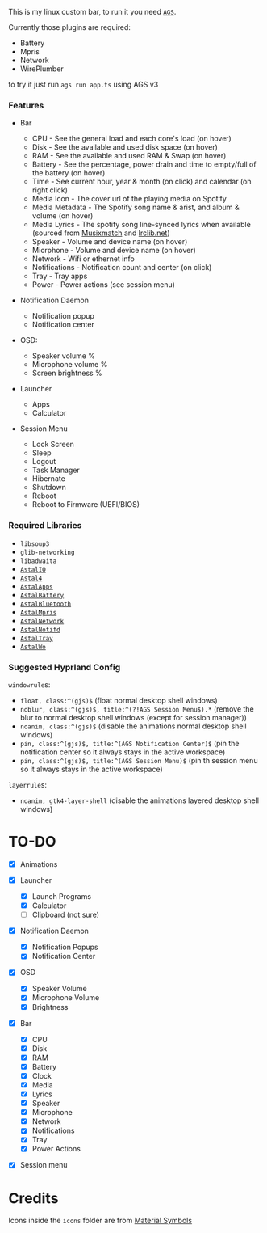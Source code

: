 This is my linux custom bar, to run it you need [`AGS`](https://github.com/aylur/ags/tree/v3).

Currently those plugins are required:
- Battery
- Mpris
- Network
- WirePlumber

to try it just run `ags run app.ts` using AGS v3

### Features

- Bar
    - CPU - See the general load and each core's load (on hover)
    - Disk - See the available and used disk space (on hover)
    - RAM - See the available and used RAM & Swap (on hover)
    - Battery - See the percentage, power drain and time to empty/full of the battery (on hover)
    - Time - See current hour, year & month (on click) and calendar (on right click)
    - Media Icon - The cover url of the playing media on Spotify
    - Media Metadata - The Spotify song name & arist, and album & volume (on hover)
    - Media Lyrics - The spotify song line-synced lyrics when available (sourced from [Musixmatch](https://musixmatch.com) and [lrclib.net](https://lrclib.net))
    - Speaker - Volume and device name (on hover)
    - Micrphone - Volume and device name (on hover)
    - Network - Wifi or ethernet info
    - Notifications - Notification count and center (on click)
    - Tray - Tray apps
    - Power - Power actions (see session menu)

- Notification Daemon
    - Notification popup
    - Notification center

- OSD:
    - Speaker volume %
    - Microphone volume %
    - Screen brightness %

- Launcher
    - Apps
    - Calculator

- Session Menu
    - Lock Screen
    - Sleep
    - Logout
    - Task Manager
    - Hibernate
    - Shutdown
    - Reboot
    - Reboot to Firmware (UEFI/BIOS)

### Required Libraries

- `libsoup3`
- `glib-networking`
- `libadwaita`
- [`AstalIO`](https://aylur.github.io/libastal/io)
- [`Astal4`](https://aylur.github.io/libastal/astal4)
- [`AstalApps`](https://aylur.github.io/astal/guide/libraries/apps)
- [`AstalBattery`](https://aylur.github.io/astal/guide/libraries/battery)
- [`AstalBluetooth`](https://aylur.github.io/astal/guide/libraries/bluetooth)
- [`AstalMpris`](https://aylur.github.io/astal/guide/libraries/mpris)
- [`AstalNetwork`](https://aylur.github.io/astal/guide/libraries/network)
- [`AstalNotifd`](https://aylur.github.io/astal/guide/libraries/notifd)
- [`AstalTray`](https://aylur.github.io/astal/guide/libraries/tray)
- [`AstalWo`](https://aylur.github.io/astal/guide/libraries/wireplumber)

### Suggested Hyprland Config

`windowrule`s:
- `float, class:^(gjs)$` (float normal desktop shell windows)
- `noblur, class:^(gjs)$, title:^(?!AGS Session Menu$).*` (remove the blur to normal desktop shell windows (except for session manager))
- `noanim, class:^(gjs)$` (disable the animations normal desktop shell windows)
- `pin, class:^(gjs)$, title:^(AGS Notification Center)$` (pin the notification center so it always stays in the active workspace)
- `pin, class:^(gjs)$, title:^(AGS Session Menu)$` (pin th session menu so it always stays in the active workspace)

`layerrule`s:
- `noanim, gtk4-layer-shell` (disable the animations layered desktop shell windows)

# TO-DO

- [x] Animations

- [x] Launcher
    - [x] Launch Programs
    - [x] Calculator
    - [ ] Clipboard (not sure)
- [x] Notification Daemon
    - [x] Notification Popups
    - [x] Notification Center
- [x] OSD
    - [x] Speaker Volume
    - [x] Microphone Volume
    - [x] Brightness
- [x] Bar
    - [x] CPU
    - [x] Disk
    - [x] RAM
    - [x] Battery
    - [x] Clock
    - [x] Media
    - [x] Lyrics
    - [x] Speaker
    - [x] Microphone
    - [x] Network
    - [x] Notifications
    - [x] Tray
    - [x] Power Actions
- [x] Session menu

# Credits

Icons inside the `icons` folder are from [Material Symbols](https://fonts.google.com/icons?icon.size=24&icon.color=%23e3e3e3&icon.set=Material+Symbols&icon.style=Rounded)